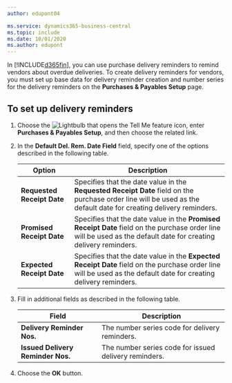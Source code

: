 ```yaml
---
author: edupont04

ms.service: dynamics365-business-central
ms.topic: include
ms.date: 10/01/2020
ms.author: edupont
---
```

In [!INCLUDE[d365fin](../../../includes/d365fin_md.md)], you can use purchase delivery reminders to remind vendors about overdue deliveries. To create delivery reminders for vendors, you must set up base data for delivery reminder creation and number series for the delivery reminders on the **Purchases & Payables Setup** page.  

## To set up delivery reminders  

1. Choose the ![Lightbulb that opens the Tell Me feature](../../../media/ui-search/search_small.png "Tell me what you want to do") icon, enter **Purchases & Payables Setup**, and then choose the related link.  
2. In the **Default Del. Rem. Date Field** field, specify one of the options described in the following table.  

    |Option|Description|  
    |----------------------------------|---------------------------------------|  
    |**Requested Receipt Date**|Specifies that the date value in the **Requested Receipt Date** field on the purchase order line will be used as the default date for creating delivery reminders.|  
    |**Promised Receipt Date**|Specifies that the date value in the **Promised Receipt Date** field on the purchase order line will be used as the default date for creating delivery reminders.|  
    |**Expected Receipt Date**|Specifies that the date value in the **Expected Receipt Date** field on the purchase order line will be used as the default date for creating delivery reminders.|  

3. Fill in additional fields as described in the following table.  

    |Field|Description|  
    |---------------------------------|---------------------------------------|  
    |**Delivery Reminder Nos.**|The number series code for delivery reminders.|  
    |**Issued Delivery Reminder Nos.**|The number series code for issued delivery reminders.|  

4. Choose the **OK** button.  
